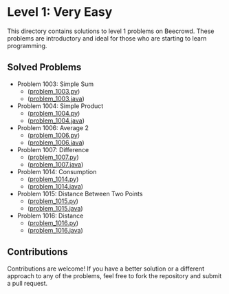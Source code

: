 # Level 1: Very Easy

This directory contains solutions to level 1 problems on Beecrowd. These problems are introductory and ideal for those who are starting to learn programming.

## Solved Problems

- Problem 1003: Simple Sum 
  - ([problem_1003.py](./problem_1003.py))
  - ([problem_1003.java](./problem_1003.java)) 
- Problem 1004: Simple Product 
  - ([problem_1004.py](./problem_1004.py))
  - ([problem_1004.java](./problem_1004.java)) 
- Problem 1006: Average 2 
  - ([problem_1006.py](./problem_1006.py))
  - ([problem_1006.java](./problem_1006.java)) 
- Problem 1007: Difference 
  - ([problem_1007.py](./problem_1007.py))
  - ([problem_1007.java](./problem_1007.java)) 
- Problem 1014: Consumption 
  - ([problem_1014.py](./problem_1014.py))
  - ([problem_1014.java](./problem_1014.java)) 
- Problem 1015: Distance Between Two Points 
  - ([problem_1015.py](./problem_1015.py))
  - ([problem_1015.java](./problem_1015.java)) 
- Problem 1016: Distance 
  - ([problem_1016.py](./problem_1016.py))
  - ([problem_1016.java](./problem_1016.java)) 

## Contributions

Contributions are welcome! If you have a better solution or a different approach to any of the problems, feel free to fork the repository and submit a pull request.
